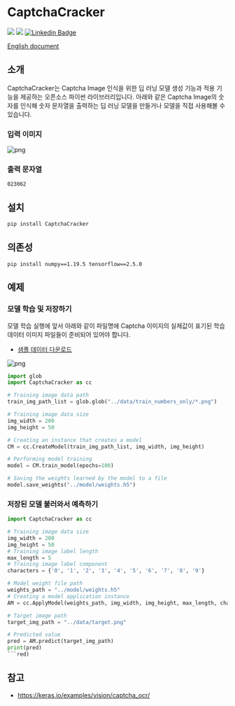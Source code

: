 # CaptchaCracker

![](https://img.shields.io/badge/TensorFlow-2.5.0-red.svg)
![](https://img.shields.io/badge/NumPy-1.19.5-blue.svg)
[![Linkedin Badge](https://img.shields.io/badge/-WooilJeong-blue?style=plastic&logo=Linkedin&logoColor=white&link=https://www.linkedin.com/in/wooil/)](https://www.linkedin.com/in/wooil/) 

[English document](https://github.com/WooilJeong/CaptchaCracker/blob/main/README.md)

## 소개

CaptchaCracker는 Captcha Image 인식을 위한 딥 러닝 모델 생성 기능과 적용 기능을 제공하는 오픈소스 파이썬 라이브러리입니다. 아래와 같은 Captcha Image의 숫자를 인식해 숫자 문자열을 출력하는 딥 러닝 모델을 만들거나 모델을 직접 사용해볼 수 있습니다.


### 입력 이미지

![png](https://github.com/WooilJeong/CaptchaCracker/raw/main/assets/example01.png)


### 출력 문자열

```
023062
```


## 설치

```bash
pip install CaptchaCracker
```

## 의존성

```
pip install numpy==1.19.5 tensorflow==2.5.0
```

## 예제

### 모델 학습 및 저장하기

모델 학습 실행에 앞서 아래와 같이 파일명에 Captcha 이미지의 실제값이 표기된 학습 데이터 이미지 파일들이 준비되어 있어야 합니다.

- [샘플 데이터 다운로드](https://github.com/WooilJeong/CaptchaCracker/raw/main/sample.zip)

![png](https://github.com/WooilJeong/CaptchaCracker/raw/main/assets/example02.png)


```python
import glob
import CaptchaCracker as cc

# Training image data path
train_img_path_list = glob.glob("../data/train_numbers_only/*.png")

# Training image data size
img_width = 200
img_height = 50

# Creating an instance that creates a model
CM = cc.CreateModel(train_img_path_list, img_width, img_height)

# Performing model training
model = CM.train_model(epochs=100)

# Saving the weights learned by the model to a file
model.save_weights("../model/weights.h5")
```

### 저장된 모델 불러와서 예측하기

```python
import CaptchaCracker as cc

# Training image data size
img_width = 200
img_height = 50
# Training image label length
max_length = 5
# Training image label component
characters = {'0', '1', '2', '3', '4', '5', '6', '7', '8', '9'}

# Model weight file path
weights_path = "../model/weights.h5"
# Creating a model application instance
AM = cc.ApplyModel(weights_path, img_width, img_height, max_length, characters)

# Target image path
target_img_path = "../data/target.png"

# Predicted value
pred = AM.predict(target_img_path)
print(pred)
```red)
```

## 참고

- https://keras.io/examples/vision/captcha_ocr/